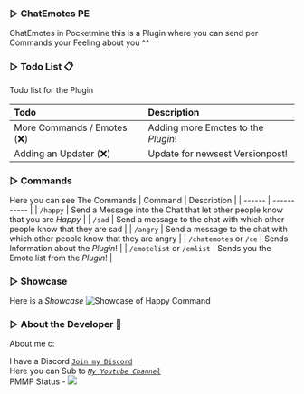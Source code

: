 ### ▷ ChatEmotes PE

ChatEmotes in Pocketmine
this is a Plugin where you can send per Commands your Feeling about you ^^


### ▷ Todo List 📋
Todo list for the Plugin 

<!--| Todolist | | Description |
| ------ | ----------- |
| - More Commands / Emotes (❌) | Adding more Emotes to the *Plugin*! |
| - Adding an Updater (❌) | Update for newsest Versionpost! |-->

| Todo | Description |
| :------| :-----------|
| More Commands / Emotes (❌)   | Adding more Emotes to the *Plugin*! |
| Adding an Updater (❌) | Update for newsest Versionpost! |



### ▷ Commands
 Here you can see The Commands
| Command | Description |
| ------ | ----------- |
| ``/happy``   | Send a Message into the Chat that let other people know that you are *Happy* |
| ``/sad`` | Send a message to the chat with which other people know that they are sad |
| ``/angry``    | Send a message to the chat with which other people know that they are angry |
| ``/chatemotes`` or ``/ce`` | Sends Information about the *Plugin*! |
| ``/emotelist`` or ``/emlist`` | Sends you the Emote list from the *Plugin*! |

### ▷ Showcase
Here is a *Showcase*
![Showcase of Happy Command](https://github.com/byNoahLP/ChatEmotes-PE/blob/main/Showcase.png)

### ▷ About the Developer 🤖

About me c:

I have a Discord [``Join my Discord``](https://red.serverfarmer.at/discord "Join overhere ^^")<br>
Here you can Sub to [*``My Youtube Channel``*](https://red.serverfarmer.at/youtube "Sub to Me ^^")<br>
PMMP Status - [![](https://poggit.pmmp.io/shield.state/ChatEmotes)](https://poggit.pmmp.io/p/ChatEmotes)

